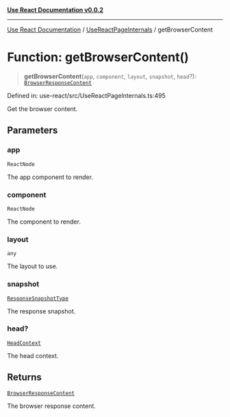 [**Use React Documentation v0.0.2**](../../README.md)

***

[Use React Documentation](../../modules.md) / [UseReactPageInternals](../README.md) / getBrowserContent

# Function: getBrowserContent()

> **getBrowserContent**(`app`, `component`, `layout`, `snapshot`, `head`?): [`BrowserResponseContent`](../../declarations/interfaces/BrowserResponseContent.md)

Defined in: use-react/src/UseReactPageInternals.ts:495

Get the browser content.

## Parameters

### app

`ReactNode`

The app component to render.

### component

`ReactNode`

The component to render.

### layout

`any`

The layout to use.

### snapshot

[`ResponseSnapshotType`](../../declarations/interfaces/ResponseSnapshotType.md)

The response snapshot.

### head?

[`HeadContext`](../../declarations/interfaces/HeadContext.md)

The head context.

## Returns

[`BrowserResponseContent`](../../declarations/interfaces/BrowserResponseContent.md)

The browser response content.
